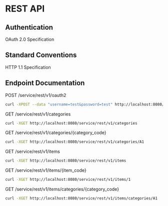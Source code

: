 REST API
==================================================

Authentication
--------------------------------------
OAuth 2.0 Specification

Standard Conventions
--------------------------------------
HTTP 1.1 Specification

Endpoint Documentation
--------------------------------------
POST /service/rest/v1/oauth2
```bash
curl -XPOST --data "username=test&password=test" http://localhost:8080/service/rest/v1/oauth2
```
GET /service/rest/v1/categories
```bash
curl -XGET http://localhost:8080/service/rest/v1/categories
```
GET /service/rest/v1/categories/{category_code}
```bash
curl -XGET http://localhost:8080/service/rest/v1/categories/A1
```
GET /service/rest/v1/items
```bash
curl -XGET http://localhost:8080/service/rest/v1/items
```
GET /service/rest/v1/items/{item_code}
```bash
curl -XGET http://localhost:8080/service/rest/v1/items/1
```
GET /service/rest/v1/items/categories/{category_code}
```bash
curl -XGET http://localhost:8080/service/rest/v1/items/categories/A1
```

